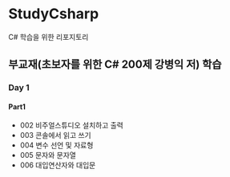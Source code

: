 # StudyCsharp
C# 학습을 위한 리포지토리

## 부교재(초보자를 위한 C# 200제 강병익 저) 학습

### Day 1
#### Part1
  - 002 비주얼스튜디오 설치하고 출력
  - 003 콘솔에서 읽고 쓰기
  - 004 변수 선언 및 자료형
  - 005 문자와 문자열
  - 006 대입연산자와 대입문

